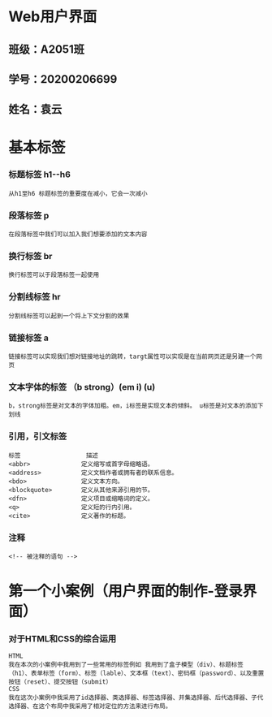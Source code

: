 # Web用户界面

## 班级：A2051班
## 学号：20200206699
## 姓名：袁云


# 基本标签

### 标题标签 h1--h6
    从h1至h6 标题标签的重要度在减小，它会一次减小

### 段落标签 p
    在段落标签中我们可以加入我们想要添加的文本内容

### 换行标签 br
    换行标签可以于段落标签一起使用

### 分割线标签 hr
    分割线标签可以起到一个将上下文分割的效果

### 链接标签 a
    链接标签可以实现我们想对链接地址的跳转，targt属性可以实现是在当前网页还是另建一个网页

### 文本字体的标签 （b strong）(em i) (u)
    b，strong标签是对文本的字体加粗。em，i标签是实现文本的倾斜。 u标签是对文本的添加下划线

### 引用，引文标签 
    标签	                描述
    <abbr>	            定义缩写或首字母缩略语。
    <address>	        定义文档作者或拥有者的联系信息。
    <bdo>	            定义文本方向。
    <blockquote>	    定义从其他来源引用的节。
    <dfn>	            定义项目或缩略词的定义。
    <q>	                定义短的行内引用。
    <cite>	            定义著作的标题。

### 注释
    <!-- 被注释的语句 -->

# 第一个小案例（用户界面的制作-登录界面）
### 对于HTML和CSS的综合运用
    HTML
    我在本次的小案例中我用到了一些常用的标签例如 我用到了盒子模型（div）、标题标签（h1）、表单标签（form）、标签（lable）、文本框（text）、密码框（password）、以及重置按钮（reset）、提交按钮（submit）
    CSS
    我在这次小案例中我采用了id选择器、类选择器、标签选择器、并集选择器、后代选择器、子代选择器、在这个布局中我采用了相对定位的方法来进行布局。




    






